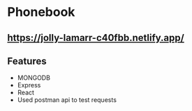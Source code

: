 # Phonebook

## https://jolly-lamarr-c40fbb.netlify.app/

## Features

- MONGODB
- Express
- React
- Used postman api to test requests
